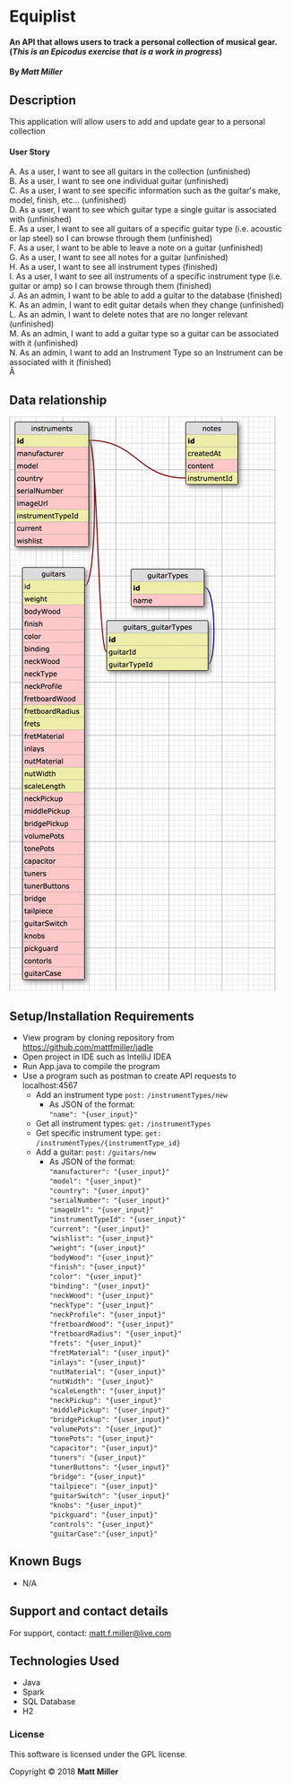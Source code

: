 # Equiplist

#### An API that allows users to track a personal collection of musical gear. (_This is an Epicodus exercise that is a work in progress_)

#### By _**Matt Miller**_

## Description

This application will allow users to add and update gear to a personal collection

#### User Story

A. As a user, I want to see all guitars in the collection (unfinished) <br>
B. As a user, I want to see one individual guitar (unfinished)<br>
C. As a user, I want to see specific information such as the guitar's make, model, finish, etc... (unfinished)<br>
D. As a user, I want to see which guitar type a single guitar is associated with (unfinished)<br>
E. As a user, I want to see all guitars of a specific guitar type (i.e. acoustic or lap steel) so I can browse through them (unfinished)<br>
F. As a user, I want to be able to leave a note on a guitar (unfinished)<br>
G. As a user, I want to see all notes for a guitar (unfinished)<br>
H. As a user, I want to see all instrument types (finished)<br>
I. As a user, I want to see all instruments of a specific instrument type (i.e. guitar or amp) so I can browse through them (finished)<br>
J. As an admin, I want to be able to add a guitar to the database (finished)<br>
K. As an admin, I want to edit guitar details when they change (unfinished)<br>
L. As an admin, I want to delete notes that are no longer relevant (unfinished)<br>
M. As an admin, I want to add a guitar type so a guitar can be associated with it (unfinished)<br>
N. As an admin, I want to add an Instrument Type so an Instrument can be associated with it (finished)<br>Â

## Data relationship
![alt tag](screenshots/data.png "Data Model")

## Setup/Installation Requirements

* View program by cloning repository from https://github.com/mattfmiller/jadle
* Open project in IDE such as IntelliJ IDEA
* Run App.java to compile the program
* Use a program such as postman to create API requests to localhost:4567
  * Add an instrument type `post:` `/instrumentTypes/new`
    * As JSON of the format: <br>
    `"name": "{user_input}"`
  * Get all instrument types: `get:` `/instrumentTypes`
  * Get specific instrument type: `get:` `/instrumentTypes/{instrumentType_id}`
  * Add a guitar: `post:` `/guitars/new`
    * As JSON of the format: <br>
    `"manufacturer": "{user_input}"`<br>
    `"model": "{user_input}"`<br>
	`"country": "{user_input}"`<br>
	`"serialNumber": "{user_input}"`<br>
	`"imageUrl": "{user_input}"`<br>
	`"instrumentTypeId": "{user_input}"`<br>
	`"current": "{user_input}"`<br>
	`"wishlist": "{user_input}"`<br>
	`"weight": "{user_input}"`<br>
	`"bodyWood": "{user_input}"`<br>
	`"finish": "{user_input}"`<br>
	`"color": "{user_input}"`<br>
	`"binding": "{user_input}"`<br>
	`"neckWood": "{user_input}"`<br>
	`"neckType": "{user_input}"`<br>
	`"neckProfile": "{user_input}"`<br>
	`"fretboardWood": "{user_input}"`<br>
	`"fretboardRadius": "{user_input}"`<br>
	`"frets": "{user_input}"`<br>
	`"fretMaterial": "{user_input}"`<br>
	`"inlays": "{user_input}"`<br>
	`"nutMaterial": "{user_input}"`<br>
	`"nutWidth": "{user_input}"`<br>
	`"scaleLength": "{user_input}"`<br>
	`"neckPickup": "{user_input}"`<br>
	`"middlePickup": "{user_input}"`<br>
	`"bridgePickup": "{user_input}"`<br>
	`"volumePots": "{user_input}"`<br>
	`"tonePots": "{user_input}"`<br>
	`"capacitor": "{user_input}"`<br>
	`"tuners": "{user_input}"`<br>
	`"tunerButtons": "{user_input}"`<br>
	`"bridge": "{user_input}"`<br>
	`"tailpiece": "{user_input}"`<br>
	`"guitarSwitch": "{user_input}"`<br>
	`"knobs": "{user_input}"`<br>
	`"pickguard": "{user_input}"`<br>
	`"controls": "{user_input}"`<br>
	`"guitarCase":"{user_input}"`

## Known Bugs

* N/A

## Support and contact details

For support, contact: matt.f.miller@live.com

## Technologies Used

* Java
* Spark
* SQL Database
* H2

### License

This software is licensed under the GPL license.

Copyright © 2018 **Matt Miller**
